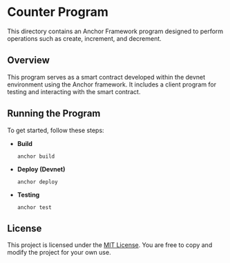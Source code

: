 # Counter Program

This directory contains an Anchor Framework program designed to perform operations such as create, increment, and decrement.

## Overview

This program serves as a smart contract developed within the devnet environment using the Anchor framework. It includes a client program for testing and interacting with the smart contract.


## Running the Program

To get started, follow these steps:

- **Build**

  ```shell
  anchor build
  ```

- **Deploy (Devnet)**

  ```shell
  anchor deploy
  ```

- **Testing**

  ```shell
  anchor test
  ```


## License

This project is licensed under the [MIT License](LICENSE). You are free to copy and modify the project for your own use.